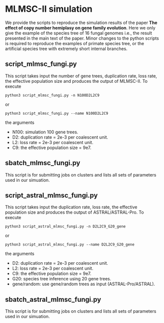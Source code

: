 # MLMSC-II simulation

We provide the scripts to reproduce the simulation results of the paper **The effect of copy number hemiplasy on gene family evolution**. Here we only give the example of the species tree of 16 fungal genomes i.e., the result presented in the main text of the paper. Minor changes to the python scripts is required to reproduce the examples of primate species tree, or the artificial species tree with extremely short internal branches. 

## script_mlmsc_fungi.py
This script takes input the number of gene trees, duplication rate, loss rate, the effective population size and produces the output of MLMSC-II. To execute
```
python3 script_mlmsc_fungi.py -n N100D2L2C9
```
or
```
python3 script_mlmsc_fungi.py --name N100D2L2C9
```
the arguments 
* N100: simulation 100 gene trees.
* D2: duplication rate = 2e-3 per coalescent unit.
* L2: loss rate = 2e-3 per coalescent unit.
* C9: the effective population size = 9e7.

## sbatch_mlmsc_fungi.py
This script is for submitting jobs on clusters and lists all sets of parameters used in our simuation.

## script_astral_mlmsc_fungi.py
This script takes input the duplication rate, loss rate, the effective population size and produces the output of ASTRAL/ASTRAL-Pro. To execute
```
python3 script_astral_mlmsc_fungi.py -n D2L2C9_G20_gene
```
or
```
python3 script_astral_mlmsc_fungi.py --name D2L2C9_G20_gene
```
the arguments 
* D2: duplication rate = 2e-3 per coalescent unit.
* L2: loss rate = 2e-3 per coalescent unit.
* C9: the effective population size = 9e7.
* G20: species tree inference using 20 gene trees.
* gene/random: use gene/random trees as input (ASTRAL-Pro/ASTRAL).

## sbatch_astral_mlmsc_fungi.py
This script is for submitting jobs on clusters and lists all sets of parameters used in our simuation. 

